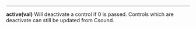 <a name="active"><h3 style="padding-top: 40px; margin-top: 40px;"></h3></a>
_____________________________
**active(val)** Will deactivate a control if 0 is passed. Controls which are deactivate can still be updated from Csound.
